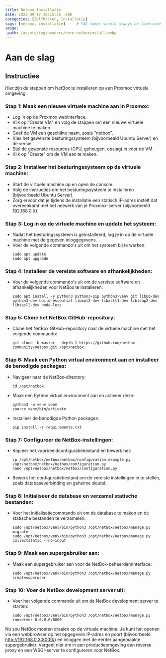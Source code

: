 ```yaml
---
title: Netbox Installatie
date: 2023-09-17 10:15:56 -300
categories: [Zelfhosten, Installatie]
tags: [netbox, installatie]     # TAG names should always be lowercase
image:
 path: /assets/img/headers/hero-netboxinstall.webp
---
```


# Aan de slag

## Instructies 

Hier zijn de stappen om NetBox te installeren op een Proxmox virtuele omgeving:

### **Stap 1: Maak een nieuwe virtuele machine aan in Proxmox:**
- Log in op de Proxmox webinterface.
- Klik op "Create VM" en volg de stappen om een nieuwe virtuele machine te maken.
- Geef de VM een geschikte naam, zoals "netbox".
- Kies het gewenste besturingssysteem (bijvoorbeeld Ubuntu Server) en de versie.
- Stel de gewenste resources (CPU, geheugen, opslag) in voor de VM.
- Klik op "Create" om de VM aan te maken.

### **Stap 2: Installeer het besturingssysteem op de virtuele machine:**
- Start de virtuele machine op en open de console.
- Volg de instructies om het besturingssysteem te installeren (bijvoorbeeld Ubuntu Server).
- Zorg ervoor dat je tijdens de installatie een statisch IP-adres instelt dat overeenkomt met het netwerk van je Proxmox-server (bijvoorbeeld 192.168.0.X).

### **Stap 3: Log in op de virtuele machine en update het systeem:**
- Nadat het besturingssysteem is geïnstalleerd, log je in op de virtuele machine met de gegeven inloggegevens.
- Voer de volgende commando's uit om het systeem bij te werken:
  ```
  sudo apt update
  sudo apt upgrade
  ```

### **Stap 4: Installeer de vereiste software en afhankelijkheden:**
- Voer de volgende commando's uit om de vereiste software en afhankelijkheden voor NetBox te installeren:
  ```
  sudo apt install -y python3 python3-pip python3-venv git libpq-dev python3-dev build-essential libxml2-dev libxslt1-dev libldap2-dev libsasl2-dev node-less
  ```

### **Stap 5: Clone het NetBox GitHub-repository:**
- Clone het NetBox GitHub-repository naar de virtuele machine met het volgende commando:
  ```
  git clone -b master --depth 1 https://github.com/netbox-community/netbox.git /opt/netbox
  ```

### **Stap 6: Maak een Python virtual environment aan en installeer de benodigde packages:**
- Navigeer naar de NetBox-directory:
  ```
  cd /opt/netbox
  ```
- Maak een Python virtual environment aan en activeer deze:
  ```
  python3 -m venv venv
  source venv/bin/activate
  ```
- Installeer de benodigde Python packages:
  ```
  pip install -r requirements.txt
  ```

### **Stap 7: Configureer de NetBox-instellingen:**
- Kopieer het voorbeeldconfiguratiebestand en bewerk het:
  ```
  cp /opt/netbox/netbox/netbox/configuration.example.py /opt/netbox/netbox/netbox/configuration.py
  nano /opt/netbox/netbox/netbox/configuration.py
  ```
- Bewerk het configuratiebestand om de vereiste instellingen in te stellen, zoals databaseverbinding en geheime sleutel.

### **Stap 8: Initialiseer de database en verzamel statische bestanden:**
- Voer het initialisatiecommando uit om de database te maken en de statische bestanden te verzamelen:
  ```
  sudo /opt/netbox/venv/bin/python3 /opt/netbox/netbox/manage.py migrate
  sudo /opt/netbox/venv/bin/python3 /opt/netbox/netbox/manage.py collectstatic --no-input
  ```

### **Stap 9: Maak een supergebruiker aan:**
- Maak een supergebruiker aan voor de NetBox-beheerdersinterface:
  ```
  sudo /opt/netbox/venv/bin/python3 /opt/netbox/netbox/manage.py createsuperuser
  ```

### **Stap 10: Voer de NetBox development server uit:**
- Voer het volgende commando uit om de NetBox development server te starten:
  ```
  sudo /opt/netbox/venv/bin/python3 /opt/netbox/netbox/manage.py runserver 0.0.0.0:8000
  ```

Nu zou NetBox moeten draaien op de virtuele machine. Je kunt het openen via een webbrowser op het opgegeven IP-adres en poort (bijvoorbeeld http://192.168.0.X:8000/) en inloggen met de eerder aangemaakte supergebruiker. Vergeet niet om in een productieomgeving een reverse proxy en een WSGI-server te configureren voor NetBox.